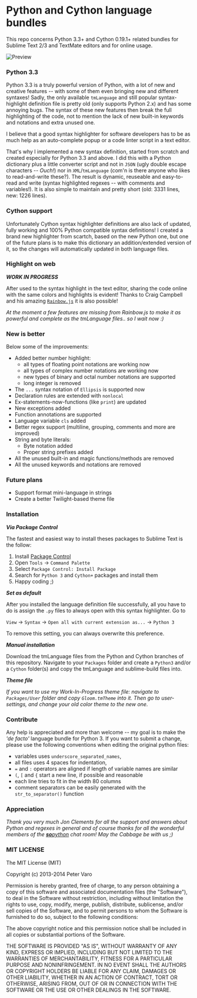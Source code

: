 # Python and Cython language bundles

This repo concerns Python 3.3+ and Cython 0.19.1+ related bundles for Sublime Text 2/3 and TextMate editors and for online usage.

![Preview](preview.png)

### Python 3.3

Python 3.3 is a truly powerful version of Python, with a lot of new and creative features -- with some of them even bringing new and different syntaxes! Sadly, the only available `tmLanguage` and still popular syntax-highlight definition file is pretty old (only supports Python 2.x) and has some annoying bugs. The syntax of these new features then break the full highlighting of the code, not to mention the lack of new built-in keywords and notations and extra unused one.

I believe that a good syntax highlighter for software developers has to be as much help as an auto-complete popup or a code linter script in a text editor.

That's why I implemented a new syntax definition, started from scratch and created especially for Python 3.3 and above. I did this with a Python dictionary plus a little converter script and not in `JSON` (ugly double escape characters -- *Ouch!*) nor in `XML`/`tmLanguage` (com'n is there anyone who likes to read-and-write these?). The result is dynamic, reuseable and easy-to-read and write (syntax highlighted regexes -- with comments and variables!). It is also simple to maintain and pretty short (old: 3331 lines, new: 1226 lines).

### Cython support

Unfortunately Cython syntax highlighter definitions are also lack of updated, fully working and 100% Python compatible syntax definitions! I created a brand new highlighter from scartch, based on the new Python one, but one of the future plans is to make this dictionary an addition/extended version of it, so the changes will automatically updated in both language files.

### Highlight on web

***WORK IN PROGRESS***

After used to the syntax highlight in the text editor, sharing the code online with the same colors and highlights is evident! Thanks to Craig Campbell and his amazing [`Rainbow.js`](http://craig.is/making/rainbows/) it is also possible!

*At the moment a few features are missing from Rainbow.js to make it as powerful and complete as the tmLanguage files.. so I wait now :)*

### New is better

Below some of the improvements:

- Added better number highlight:
	- all types of floating point notations are working now
	- all types of complex number notations are working now
	- new types of binary and octal number notations are supported
	- long integer is removed
- The `...` syntax notation of `Ellipsis` is supported now
- Declaration rules are extended with `nonlocal`
- Ex-statements-now-functions (like `print`) are updated
- New exceptions added
- Function annotations are supported
- Language variable `cls` added
- Better regex support (multiline, grouping, comments and more are improved)
- String and byte literals:
	- Byte notation added
	- Proper string prefixes added
- All the unused built-in and magic functions/methods are removed
- All the unused keywords and notations are removed

### Future plans

- Support format mini-language in strings
- Create a better Twilight-based theme file

### Installation

***Via Package Control***

The fastest and easiest way to install theses packages to Sublime Text is the follow:

1. Install [Package Control](https://sublime.wbond.net/installation)
2. Open `Tools` → `Command Palette`
3. Select `Package Control: Install Package`
4. Search for `Python 3` and `Cython+` packages and install them
5. Happy coding ;)

***Set as default***

After you installed the language definition file successfully, all you have to do is assign the `.py` files to always open with this syntax highlighter. Go to

`View` → `Syntax` → `Open all with current extension as...` → `Python 3`

To remove this setting, you can always overwrite this preference.

***Manual installation***

Download the tmLanguage files from the Python and Cython branches of this repository. Navigate to your `Packages` folder and create a `Python3` and/or a `Cython` folder(s) and copy the tmLanguage and sublime-build files into.

***Theme file***

*If you want to use my Work-In-Progress theme file: navigate to `Packages/User` folder and copy `Gloom.tmTheme` into it. Then go to user-settings, and change your old color theme to the new one.*

### Contribute

Any help is appreciated and more than welcome -- my goal is to make the *'de facto'* language bundle for Python 3. If you want to submit a change, please use the following conventions when editing the original python files:

- variables uses `underscore_separated_names`,
- all files uses 4 spaces for indentation,
- `=` and `:` operators are aligned if length of variable names are similar
- `(`, `[` and `{` start a new line, if possible and reasonable
- each line tries to fit in the width 80 columns
- comment separators can be easily generated with the `str_to_separator()`
function

### Appreciation

*Thank you very much Jon Clements for all the support and answers about Python and regexes in general and of course thanks for all the wonderful members of the [**so**python](http://sopython.com) chat room! May the Cabbage be with us ;)*

### MIT LICENSE

The MIT License (MIT)

Copyright (c) 2013-2014 Peter Varo

Permission is hereby granted, free of charge, to any person obtaining a copy of
this software and associated documentation files (the "Software"), to deal in
the Software without restriction, including without limitation the rights to
use, copy, modify, merge, publish, distribute, sublicense, and/or sell copies of
the Software, and to permit persons to whom the Software is furnished to do so,
subject to the following conditions:

The above copyright notice and this permission notice shall be included in all
copies or substantial portions of the Software.

THE SOFTWARE IS PROVIDED "AS IS", WITHOUT WARRANTY OF ANY KIND, EXPRESS OR
IMPLIED, INCLUDING BUT NOT LIMITED TO THE WARRANTIES OF MERCHANTABILITY, FITNESS
FOR A PARTICULAR PURPOSE AND NONINFRINGEMENT. IN NO EVENT SHALL THE AUTHORS OR
COPYRIGHT HOLDERS BE LIABLE FOR ANY CLAIM, DAMAGES OR OTHER LIABILITY, WHETHER
IN AN ACTION OF CONTRACT, TORT OR OTHERWISE, ARISING FROM, OUT OF OR IN
CONNECTION WITH THE SOFTWARE OR THE USE OR OTHER DEALINGS IN THE SOFTWARE.

